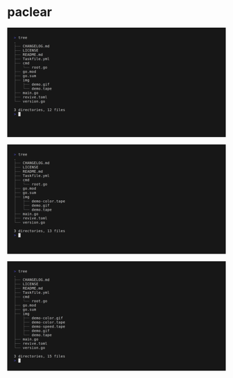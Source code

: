 # paclear

<p align="center">
<img src="img/demo.gif" alt="Demonstration of stree tool in action" height="auto" width="auto"/>
</p>

<p align="center">
<img src="img/demo-color.gif" alt="Demonstration of stree tool in action" height="auto" width="auto"/>
</p>

<p align="center">
<img src="img/demo-speed.gif" alt="Demonstration of stree tool in action" height="auto" width="auto"/>
</p>
